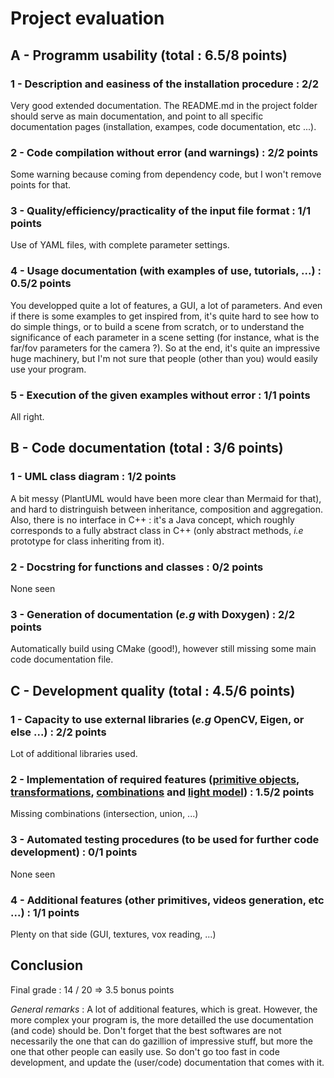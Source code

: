 # Project evaluation

## A - Programm usability (total : 6.5/8 points)

### 1 - Description and easiness of the installation procedure : 2/2

Very good extended documentation. The README.md in the project folder should serve as main documentation, and point to all specific documentation pages (installation, exampes, code documentation, etc ...).

### 2 - Code compilation without error (and warnings) : 2/2 points

Some warning because coming from dependency code, but I won't remove points for that.

### 3 - Quality/efficiency/practicality of the input file format : 1/1 points

Use of YAML files, with complete parameter settings.


### 4 - Usage documentation (with examples of use, tutorials, ...) : 0.5/2 points

You developped quite a lot of features, a GUI, a lot of parameters. And even if there is some examples to get inspired from, it's quite hard to see how to do simple things, or to build a scene from scratch, or to understand the significance of each parameter in a scene setting (for instance, what is the far/fov parameters for the camera ?).
So at the end, it's quite an impressive huge machinery, but I'm not sure that people (other than you) would easily use your program.

### 5 - Execution of the given examples without error : 1/1 points

All right.


## B - Code documentation (total : 3/6 points)


### 1 - UML class diagram : 1/2 points

A bit messy (PlantUML would have been more clear than Mermaid for that), and hard to distringuish between inheritance, composition and aggregation.
Also, there is no interface in C++ : it's a Java concept, which roughly corresponds to a fully abstract class in C++ (only abstract methods, _i.e_ prototype for class inheriting from it).

### 2 - Docstring for functions and classes : 0/2 points

None seen

### 3 - Generation of documentation (_e.g_ with Doxygen) : 2/2 points

Automatically build using CMake (good!), however still missing some main code documentation file.

## C - Development quality (total : 4.5/6 points)

### 1 - Capacity to use external libraries (_e.g_ OpenCV, Eigen, or else ...) : 2/2 points

Lot of additional libraries used.

### 2 - Implementation of required features ([primitive objects](./objects.md#primitive-objects), [transformations](./objects.md#operators-for-geometric-transformations), [combinations](./objects.md#logical-operations-with-objects) and [light model](./lightmodel.md)) : 1.5/2 points

Missing combinations (intersection, union, ...)

### 3 - Automated testing procedures (to be used for further code development) : 0/1 points

None seen

### 4 - Additional features (other primitives, videos generation, etc ...) : 1/1 points

Plenty on that side (GUI, textures, vox reading, ...)

## Conclusion

Final grade :  14 / 20 =>  3.5 bonus points

_General remarks_ : A lot of additional features, which is great. However, the more complex your program is, the more detailled the use documentation (and code) should be.
Don't forget that the best softwares are not necessarily the one that can do gazillion of impressive stuff, but more the one that other people can easily use. So don't go too fast in code development, and update the (user/code) documentation that comes with it.
